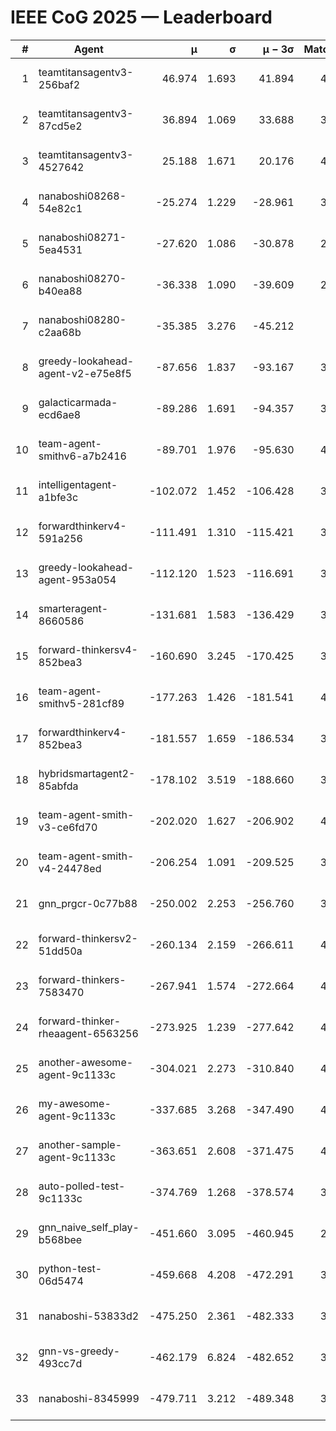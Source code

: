 # IEEE CoG 2025 — Leaderboard

| # | Agent | μ | σ | μ − 3σ | Matches | Updated |
|---:|---|---:|---:|---:|---:|---|
| 1 | teamtitansagentv3-256baf2 | 46.974 | 1.693 | 41.894 | 4292 | 2025-08-28 07:26 |
| 2 | teamtitansagentv3-87cd5e2 | 36.894 | 1.069 | 33.688 | 3978 | 2025-08-28 07:26 |
| 3 | teamtitansagentv3-4527642 | 25.188 | 1.671 | 20.176 | 4194 | 2025-08-28 07:26 |
| 4 | nanaboshi08268-54e82c1 | -25.274 | 1.229 | -28.961 | 3918 | 2025-08-28 07:26 |
| 5 | nanaboshi08271-5ea4531 | -27.620 | 1.086 | -30.878 | 2420 | 2025-08-28 07:26 |
| 6 | nanaboshi08270-b40ea88 | -36.338 | 1.090 | -39.609 | 2778 | 2025-08-28 07:26 |
| 7 | nanaboshi08280-c2aa68b | -35.385 | 3.276 | -45.212 | 600 | 2025-08-28 07:26 |
| 8 | greedy-lookahead-agent-v2-e75e8f5 | -87.656 | 1.837 | -93.167 | 3134 | 2025-08-28 07:26 |
| 9 | galacticarmada-ecd6ae8 | -89.286 | 1.691 | -94.357 | 3600 | 2025-08-28 07:26 |
| 10 | team-agent-smithv6-a7b2416 | -89.701 | 1.976 | -95.630 | 4240 | 2025-08-28 07:26 |
| 11 | intelligentagent-a1bfe3c | -102.072 | 1.452 | -106.428 | 3893 | 2025-08-28 07:26 |
| 12 | forwardthinkerv4-591a256 | -111.491 | 1.310 | -115.421 | 3332 | 2025-08-28 07:26 |
| 13 | greedy-lookahead-agent-953a054 | -112.120 | 1.523 | -116.691 | 3874 | 2025-08-28 07:26 |
| 14 | smarteragent-8660586 | -131.681 | 1.583 | -136.429 | 3289 | 2025-08-28 07:26 |
| 15 | forward-thinkersv4-852bea3 | -160.690 | 3.245 | -170.425 | 3303 | 2025-08-28 07:26 |
| 16 | team-agent-smithv5-281cf89 | -177.263 | 1.426 | -181.541 | 4080 | 2025-08-28 07:26 |
| 17 | forwardthinkerv4-852bea3 | -181.557 | 1.659 | -186.534 | 3092 | 2025-08-28 07:26 |
| 18 | hybridsmartagent2-85abfda | -178.102 | 3.519 | -188.660 | 3329 | 2025-08-28 07:26 |
| 19 | team-agent-smith-v3-ce6fd70 | -202.020 | 1.627 | -206.902 | 4114 | 2025-08-28 07:26 |
| 20 | team-agent-smith-v4-24478ed | -206.254 | 1.091 | -209.525 | 3934 | 2025-08-28 07:26 |
| 21 | gnn_prgcr-0c77b88 | -250.002 | 2.253 | -256.760 | 3380 | 2025-08-28 07:26 |
| 22 | forward-thinkersv2-51dd50a | -260.134 | 2.159 | -266.611 | 4362 | 2025-08-28 07:26 |
| 23 | forward-thinkers-7583470 | -267.941 | 1.574 | -272.664 | 4120 | 2025-08-28 07:26 |
| 24 | forward-thinker-rheaagent-6563256 | -273.925 | 1.239 | -277.642 | 4422 | 2025-08-28 07:26 |
| 25 | another-awesome-agent-9c1133c | -304.021 | 2.273 | -310.840 | 4580 | 2025-08-28 07:26 |
| 26 | my-awesome-agent-9c1133c | -337.685 | 3.268 | -347.490 | 4720 | 2025-08-28 07:26 |
| 27 | another-sample-agent-9c1133c | -363.651 | 2.608 | -371.475 | 4220 | 2025-08-28 07:26 |
| 28 | auto-polled-test-9c1133c | -374.769 | 1.268 | -378.574 | 3640 | 2025-08-28 07:26 |
| 29 | gnn_naive_self_play-b568bee | -451.660 | 3.095 | -460.945 | 2980 | 2025-08-28 07:26 |
| 30 | python-test-06d5474 | -459.668 | 4.208 | -472.291 | 3570 | 2025-08-28 07:26 |
| 31 | nanaboshi-53833d2 | -475.250 | 2.361 | -482.333 | 3480 | 2025-08-28 07:26 |
| 32 | gnn-vs-greedy-493cc7d | -462.179 | 6.824 | -482.652 | 3820 | 2025-08-28 07:26 |
| 33 | nanaboshi-8345999 | -479.711 | 3.212 | -489.348 | 3550 | 2025-08-28 07:26 |
